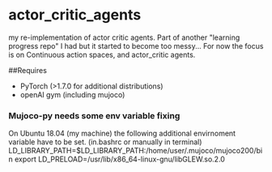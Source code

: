 # actor_critic_agents
my re-implementation of actor critic agents. Part of another "learning progress repo" I had but it started to become too messy... For now the focus is on Continuous action spaces, and actor_critic agents.


##Requires 
* PyTorch (>1.7.0 for additional distributions)
* openAI gym (including mujoco)

### Mujoco-py needs some env variable fixing
On Ubuntu 18.04 (my machine) the following additional envirnoment variable have to be set.
(in.bashrc or manually in terminal)
LD_LIBRARY_PATH=$LD_LIBRARY_PATH:/home/user/.mujoco/mujoco200/bin
export LD_PRELOAD=/usr/lib/x86_64-linux-gnu/libGLEW.so.2.0
